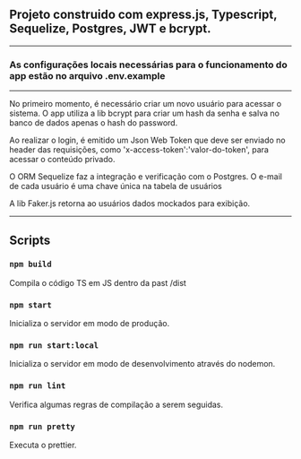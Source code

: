 ## Projeto construido com express.js, Typescript, Sequelize, Postgres, JWT e bcrypt.

<hr>

### As configurações locais necessárias para o funcionamento do app estão no arquivo .env.example

<hr>

<p>No primeiro momento, é necessário criar um novo usuário para acessar o sistema. O app utiliza a lib bcrypt para criar um hash da senha e salva no banco de dados apenas o hash do password.</p>

<p>Ao realizar o login, é emitido um Json Web Token que deve ser enviado no header das requisições, como 'x-access-token':'valor-do-token', para acessar o conteúdo privado.</p>

<p>O ORM Sequelize faz a integração e verificação com o Postgres. O e-mail de cada usuário é uma chave única na tabela de usuários</p>

<p>A lib Faker.js retorna ao usuários dados mockados para exibição.</p>

<hr>

## Scripts

### `npm build`

Compila o código TS em JS dentro da past /dist

### `npm start`

Inicializa o servidor em modo de produção. 

### `npm run start:local`

Inicializa o servidor em modo de desenvolvimento através do nodemon. 

### `npm run lint`

Verifica algumas regras de compilação a serem seguidas.

### `npm run pretty`

Executa o prettier.

